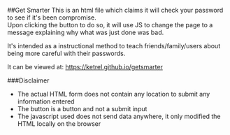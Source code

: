 ##Get Smarter
This is an html file which claims it will check your password to see if it's been compromise.  
Upon clicking the button to do so, it will use JS to change the page to a message explaining why what was just done was bad.

It's intended as a instructional method to teach friends/family/users about being more careful with their passwords.

It can be viewed at: https://ketrel.github.io/getsmarter

###Disclaimer  
* The actual HTML form does not contain any location to submit any information entered  
* The button is a button and not a submit input  
* The javascript used does not send data anywhere, it only modified the HTML locally on the browser

